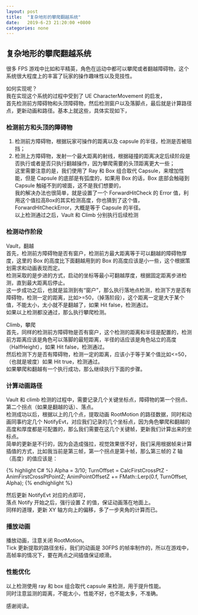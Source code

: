 ```yaml
---
layout: post
title:  "复杂地形的攀爬翻越系统"
date:   2019-6-23 21:20:00 +0800
categories: none
---
```

## 复杂地形的攀爬翻越系统

很多 FPS 游戏中比如和平精英，角色在运动中都可以攀爬或者翻越障碍物，这个系统很大程度上的丰富了玩家的操作趣味性以及竞技性。<br>

如何实现呢？<br>
我在实现这个系统的过程中受到了 UE CharacterMovement 的启发，<br>
首先检测前方障碍物和头顶障碍物，然后检测窗户以及落脚点，最后就是计算路径点，更新动画和路径。基本上就这些，具体实现如下，<br>

### 检测前方和头顶的障碍物
1. 检测前方障碍物，根据玩家可操作的距离以及 capsule 的半径，检测是否被阻挡；
2. 检测上方障碍物，发射一个最大距离的射线，根据碰撞的距离决定后续阶段是否执行或者是否只执行翻越操作，因为攀爬需要的头顶距离更大一些；<br>
这里需要注意的是，我们使用了 Ray 和 Box 组合取代 Capsule，来增加性能，但是 Capsule 的底部是有弧度的，如果用 Box 的话，Box 底部会触碰到 Capsule 触碰不到的坡面，这不是我们想要的，<br>
我的解决办法也很简单，就是设置了一个 ForwardHitCheck 的 Error 值，利用这个值拉高Box的其实检测高度，你也猜到了这个值，ForwardHitCheckError，大概是等于 Capsule 的半径。<br>
以上检测通过之后，Vault 和 Climb 分别执行后续检测<br>

### 检测动作阶段
Vault，翻越<br>
首先，检测前方障碍物是否有窗户，检测前方最大距离等于可以翻越的障碍物厚度，这里的 Box 的高度比下面翻越用到的 Box 的高度应该是小一些，这个根据策划需求和动画表现而定。<br>
检测采取的是步进的方式，启动的坐标等最小可翻越厚度，根据固定距离步进检测，直到最大距离后停止。<br>
这一步成功之后，也就是监测到有“窗户”，那么执行落地点检测，检测下方是否有障碍物，检测一定的距离，比如>=50，（掉落阶段），这个距离一定是大于某个值，不能太小，太小就不是翻越了，如果 Hit false，检测通过。<br>
如果以上检测都没通过，那么执行攀爬检测。<br>

Climb，攀爬<br>
首先，同样的检测前方障碍物是否有窗户，这个检测的距离和半径是配置的，检测前方距离应该是角色可以落脚的最短距离，半径的话应该是角色站立的高度（HalfHeight），如果 Hit false，检测通过。<br>
然后检测下方是否有障碍物，检测一定的距离，应该小于等于某个值比如<=50，（也就是坡度）如果 Hit true，检测通过。<br>
如果攀爬和翻越有一个执行成功，那么继续执行下面的步骤。<br>

### 计算动画路径
Vault 和 climb 检测的过程中，需要记录几个关键坐标点，障碍物的第一个拐点、第二个拐点（如果是翻越的话）、落点。<br>
检测成功以后，根据以上的几个点，提取动画 RootMotion 的路径数据，同时和动画同事约定几个 NotifyEvt，对应我们记录的几个坐标点，因为角色攀爬和翻越的高度和厚度都是可配置的，那么我们需要在这几个关键帧，更新我们计算出来的坐标点。<br>
简单的更新是不行的，因为会造成强拉，视觉效果很不好，我们采用根据帧来计算插值的方式，比如我当前是第三帧，第一个拐点是第十帧，那么第三帧的 Z 轴（高度）的值应该是：

{% highlight C# %}
Alpha = 3/10;
TurnOffset = CalcFirstCrossPtZ - AnimFirstCrossPtPointZ;
AnimPointOffsetZ += FMath::Lerp(0.f, TurnOffset, Alpha);
{% endhighlight %}

然后更新 NotifyEvt 对应的点即可，<br>
落点 Notify 开始之后，强行设置 Z 的值，保证动画落在地面上。<br>
同样的道理，更新 XY 轴方向上的偏移，多了一步夹角的计算而已。<br>

### 播放动画
播放动画，注意关闭 RootMotion。<br>
Tick 更新提取的路径坐标，我们的动画是 30FPS 的帧率制作的，所以在游戏中，高帧率的情况下，要在两点之间插值保证顺滑。<br>

### 性能优化
以上检测使用 ray 和 box 组合取代 capsule 来检测，用于提升性能。<br>
同时注意监测的距离，不能太小，性能不好，也不能太多，不准确。<br>

感谢阅读。<br>


